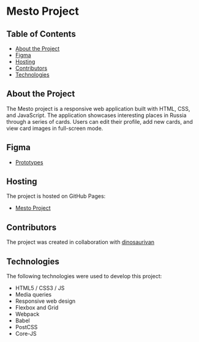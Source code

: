 # Mesto Project

## Table of Contents

- [About the Project](#about-the-project)
- [Figma](#figma)
- [Hosting](#hosting)
- [Contributors](#contributors)
- [Technologies](#technologies)


## About the Project

The Mesto project is a responsive web application built with HTML, CSS, and JavaScript. The application showcases interesting places in Russia through a series of cards. Users can edit their profile, add new cards, and view card images in full-screen mode.

## Figma

- [Prototypes](https://www.figma.com/file/xni8mSiI7OqdTyzTD1wQ6L/JavaScript.-Sprint-4?node-id=28212-2&t=x7dkQJZtB5fHShUH-0)

## Hosting

The project is hosted on GitHub Pages:

- [Mesto Project](https://private-lazy-val.github.io/mesto-project/)

## Contributors

The project was created in collaboration with [dinosaurivan](https://github.com/dinosaurivan/mesto-project)

## Technologies

The following technologies were used to develop this project:

- HTML5 / CSS3 / JS
- Media queries
- Responsive web design
- Flexbox and Grid
- Webpack
- Babel
- PostCSS
- Core-JS
